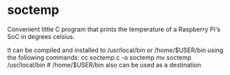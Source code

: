 # soctemp
Convenient little C program that prints the temperature of a Raspberry Pi's SoC in degrees celsius.

It can be compiled and installed to /usr/local/bin or /home/$USER/bin using the following commands:
cc soctemp.c -o soctemp
mv soctemp /usr/local/bin   # /home/$USER/bin also can be used as a destination
